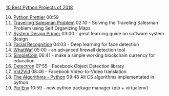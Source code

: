 [10 Best Python Projects of 2018](https://youtu.be/G0rQ7AEl5LA)

10. [Python Prettier](https://github.com/prettier/plugin-python) 00:59
9. [Travelling Salesman Problem](https://github.com/DiegoVicen/som-tsp) 02:10 - Solving the Traveling Salesman Problem using Self Organizing Maps
8. [System Design Primer](https://github.com/donnemartin/system-design-primer) 03:00 - great learning guide on software system design
7. [Facial Recognition](https://github.com/ageitgey/face_recognition) 04:03 - Deep learning for face detection
6. [WhatWaf](https://github.com/Ekultek/WhatWaf) 05:00 - an advanced firewall detection tool
5. [SimpleCoin](https://github.com/cosme12/SimpleCoin) 06:41 - make a simple working blockchain currency for education
4. [Detectron](https://github.com/facebookresearch/Detectron) 07:55 - Facebook Object Detection library
3. [Vid2Vid](https://github.com/sameerad89/vid2vid) 08:46 - Facebook Video-to-Video translation
2. [The Algorithms - Python](https://github.com/TheAlgorithms/Python) 09:48   All CS algorithms implementated in python
1. [Pip Env](https://github.com/pypa/pipenv) 10:59 - new python package manager (pip + virtualenv)

